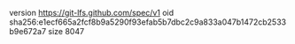 version https://git-lfs.github.com/spec/v1
oid sha256:e1ecf665a2fcf8b9a5290f93efab5b7dbc2c9a833a047b1472cb2533b9e672a7
size 8047
